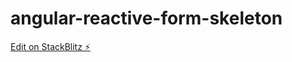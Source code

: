 # angular-reactive-form-skeleton

[Edit on StackBlitz ⚡️](https://stackblitz.com/edit/angular-reactive-form-skeleton)